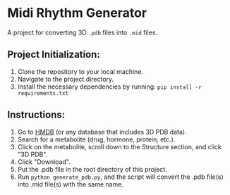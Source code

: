 # Midi Rhythm Generator

A project for converting 3D `.pdb` files into `.mid` files.

## Project Initialization:

1. Clone the repository to your local machine.
2. Navigate to the project directory.
3. Install the necessary dependencies by running:
   `pip install -r requirements.txt`

## Instructions:

1. Go to [HMDB](https://hmdb.ca/) (or any database that includes 3D PDB data).
2. Search for a metabolite (drug, hormone, protein, etc.).
3. Click on the metabolite, scroll down to the Structure section, and click "3D PDB".
4. Click "Download".
5. Put the .pdb file in the root directory of this project.
6. Run `python generate_pdb.py`, and the script will convert the .pdb file(s) into .mid file(s) with the same name.
